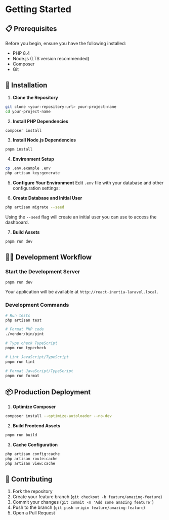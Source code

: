 # Getting Started

## 📋 Prerequisites

Before you begin, ensure you have the following installed:

- PHP 8.4
- Node.js (LTS version recommended)
- Composer
- Git

## 🚀 Installation

1. **Clone the Repository**

```bash
git clone <your-repository-url> your-project-name
cd your-project-name
```

2. **Install PHP Dependencies**

```bash
composer install
```

3. **Install Node.js Dependencies**

```bash
pnpm install
```

4. **Environment Setup**

```bash
cp .env.example .env
php artisan key:generate
```

5. **Configure Your Environment**
   Edit `.env` file with your database and other configuration settings:

6. **Create Database and Initial User**

```bash
php artisan migrate --seed
```

Using the `--seed` flag will create an initial user you can use to access the dashboard.

7. **Build Assets**

```bash
pnpm run dev
```

## 🏃‍♂️ Development Workflow

### Start the Development Server

```bash
pnpm run dev
```

Your application will be available at `http://react-inertia-laravel.local`.

### Development Commands

```bash
# Run tests
php artisan test

# Format PHP code
./vendor/bin/pint

# Type check TypeScript
pnpm run typecheck

# Lint JavaScript/TypeScript
pnpm run lint

# Format JavaScript/TypeScript
pnpm run format
```

## 📦 Production Deployment

1. **Optimize Composer**

```bash
composer install --optimize-autoloader --no-dev
```

2. **Build Frontend Assets**

```bash
pnpm run build
```

3. **Cache Configuration**

```bash
php artisan config:cache
php artisan route:cache
php artisan view:cache
```

## 🤝 Contributing

1. Fork the repository
2. Create your feature branch (`git checkout -b feature/amazing-feature`)
3. Commit your changes (`git commit -m 'Add some amazing feature'`)
4. Push to the branch (`git push origin feature/amazing-feature`)
5. Open a Pull Request
